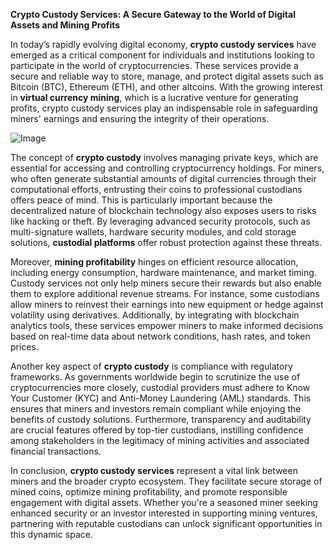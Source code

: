**Crypto Custody Services: A Secure Gateway to the World of Digital Assets and Mining Profits**

In today’s rapidly evolving digital economy, **crypto custody services** have emerged as a critical component for individuals and institutions looking to participate in the world of cryptocurrencies. These services provide a secure and reliable way to store, manage, and protect digital assets such as Bitcoin (BTC), Ethereum (ETH), and other altcoins. With the growing interest in **virtual currency mining**, which is a lucrative venture for generating profits, crypto custody services play an indispensable role in safeguarding miners' earnings and ensuring the integrity of their operations.

![Image](https://github.com/user-attachments/assets/31692037-0104-4703-abd1-696b6a7dd41b)

The concept of **crypto custody** involves managing private keys, which are essential for accessing and controlling cryptocurrency holdings. For miners, who often generate substantial amounts of digital currencies through their computational efforts, entrusting their coins to professional custodians offers peace of mind. This is particularly important because the decentralized nature of blockchain technology also exposes users to risks like hacking or theft. By leveraging advanced security protocols, such as multi-signature wallets, hardware security modules, and cold storage solutions, **custodial platforms** offer robust protection against these threats.

Moreover, **mining profitability** hinges on efficient resource allocation, including energy consumption, hardware maintenance, and market timing. Custody services not only help miners secure their rewards but also enable them to explore additional revenue streams. For instance, some custodians allow miners to reinvest their earnings into new equipment or hedge against volatility using derivatives. Additionally, by integrating with blockchain analytics tools, these services empower miners to make informed decisions based on real-time data about network conditions, hash rates, and token prices.

Another key aspect of **crypto custody** is compliance with regulatory frameworks. As governments worldwide begin to scrutinize the use of cryptocurrencies more closely, custodial providers must adhere to Know Your Customer (KYC) and Anti-Money Laundering (AML) standards. This ensures that miners and investors remain compliant while enjoying the benefits of custody solutions. Furthermore, transparency and auditability are crucial features offered by top-tier custodians, instilling confidence among stakeholders in the legitimacy of mining activities and associated financial transactions.

In conclusion, **crypto custody services** represent a vital link between miners and the broader crypto ecosystem. They facilitate secure storage of mined coins, optimize mining profitability, and promote responsible engagement with digital assets. Whether you're a seasoned miner seeking enhanced security or an investor interested in supporting mining ventures, partnering with reputable custodians can unlock significant opportunities in this dynamic space.